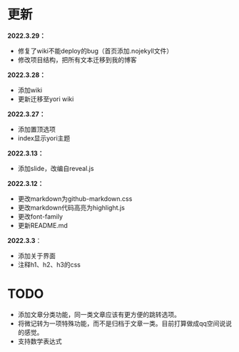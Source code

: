 # 更新

**2022.3.29：**

- 修复了wiki不能deploy的bug（首页添加.nojekyll文件）
- 修改项目结构，把所有文本迁移到我的博客

**2022.3.28：**

- 添加wiki
- 更新迁移至yori wiki

**2022.3.27：**

- 添加置顶选项
- index显示yori主题

**2022.3.13：**

- 添加slide，改编自reveal.js

**2022.3.12：**

- 更改markdown为github-markdown.css
- 更改markdown代码高亮为highlight.js
- 更改font-family
- 更新README.md

**2022.3.3**：

- 添加关于界面
- 注释h1、h2、h3的css

# TODO

- 添加文章分类功能，同一类文章应该有更方便的跳转选项。
- 将微记转为一项特殊功能，而不是归档于文章一类。目前打算做成qq空间说说的感觉。
- 支持数学表达式
